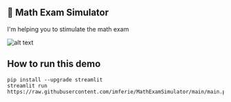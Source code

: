 ## 📄 Math Exam Simulator

I'm helping you to stimulate the math exam

![alt text](https://i.imgur.com/gpFg1Fu.png)

## How to run this demo
```
pip install --upgrade streamlit
streamlit run https://raw.githubusercontent.com/imferie/MathExamSimulator/main/main.py
```
